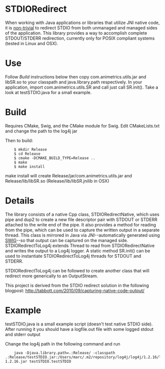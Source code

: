 STDIORedirect
=============

When working with Java applications or libraries that utilize JNI native code,
it is [non-trivial](http://tabbott.com/2010/09/capturing-native-code-output/)
to redirect STDIO from both unmanaged and managed sides of the application.
This library provides a way to accomplish complete STDOUT/STDERR redirection,
currently only for POSIX compliant systems (tested in Linux and OSX).   

Use
=====

Follow *Build* instructions below then copy com.animetrics.utils.jar and
libSR.so to your classpath and java.library.path respectively.  In your
application, import com.animetrics.utils.SR and call just call SR.init().  Take
a look at testSTDIO.java for a small example.

Build
======

Requires CMake, Swig, and the CMake module for Swig. 
Edit CMakeLists.txt and change the path to the log4j jar

Then to build:

		$ mkdir Release
		$ cd Release
		$ cmake -DCMAKE_BUILD_TYPE=Release ..
		$ make
		$ make install

make install will create Release/jar/com.animetrics.utils.jar and
Release/lib/libSR.so (Release/lib/libSR.jnilib in OSX)

Details
=======
The library consists of a native Cpp class, STDIORedirectNative, which uses
pipe and dup2 to create a new file descriptor pair with STDOUT or STDERR
attached to the write end of the pipe.  It also provides a method for reading
from the pipe, which can be used to capture the written output in a separate
thread.  This class is mirrored in Java via JNI--automatically generated using
[SWIG](http://www.swig.org/)--so that output can be captured on the managed
side.  STDIORedirectToLog4j extends Thread to read from STDIORedirectNative and
writes the output to a Log4j logger.  A static method SR.init() can be used to
instantiate STDIORedirectToLog4j threads for STDOUT and STDERR. 

STDIORedirectToLog4j can be followed to create another class that will redirect
more generically to an OutputStream. 

This project is derived from the STDIO redirect solution in the following
blogpost: http://tabbott.com/2010/09/capturing-native-code-output/

Example
======

testSTDIO.java is a small example script (doesn't test native STDIO side).
After running it you should have a logfile.out file with some logged stdout and
stderr output

Change the log4j path in the following command and run

		java -Djava.library.path=.:Release/ -classpath .:Release/testSTDIO.jar:/Users/marc/.m2/repository/log4j/log4j/1.2.16/log4j-1.2.16.jar testSTDIO.testSTDIO
